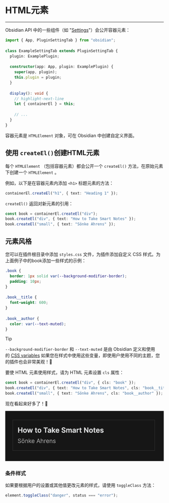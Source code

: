 # HTML元素
---
Obsidian API 中的一些组件（如 "[Settings](https://docs.obsidian.md/Plugins/User+interface/Settings)"）会公开容器元素：

```ts
import { App, PluginSettingTab } from "obsidian";

class ExampleSettingTab extends PluginSettingTab {
  plugin: ExamplePlugin;

  constructor(app: App, plugin: ExamplePlugin) {
    super(app, plugin);
    this.plugin = plugin;
  }

  display(): void {
    // highlight-next-line
    let { containerEl } = this;

    // ...
  }
}
```

容器元素是 `HTMLElement` 对象，可在 Obsidian 中创建自定义界面。

## 使用 `createEl()`创建HTML元素

每个 `HTMLElement` （包括容器元素）都会公开一个 `createEl()` 方法，在原始元素下创建一个 `HTMLElement` 。

例如，以下是在容器元素内添加 `<h1>` 标题元素的方法：

```ts
containerEl.createEl("h1", { text: "Heading 1" });
```

`createEl()` 返回对新元素的引用：

```ts
const book = containerEl.createEl("div");
book.createEl("div", { text: "How to Take Smart Notes" });
book.createEl("small", { text: "Sönke Ahrens" });
```

## 元素风格

您可以在插件根目录中添加 `styles.css` 文件，为插件添加自定义 CSS 样式。为上面例子中的book添加一些样式的示例：

```css
.book {
  border: 1px solid var(--background-modifier-border);
  padding: 10px;
}

.book__title {
  font-weight: 600;
}

.book__author {
  color: var(--text-muted);
}
```

> [!TIP] 
> 
`--background-modifier-border` 和 `--text-muted` 是由 Obsidian 定义和使用的 [CSS variables](https://developer.mozilla.org/en-US/docs/Web/CSS/Using_CSS_custom_properties) 如果您在样式中使用这些变量，即使用户使用不同的主题，您的插件也会非常美观！🌈  


要使 HTML 元素使用样式，请为 HTML 元素设置 `cls` 属性：

```ts
const book = containerEl.createEl("div", { cls: "book" });
book.createEl("div", { text: "How to Take Smart Notes", cls: "book__title" });
book.createEl("small", { text: "Sönke Ahrens", cls: "book__author" });
```

现在看起来好多了！🎉

![](../../../public/images/HTML元素.png)

### 条件样式

如果要根据用户的设置或其他值更改元素的样式，请使用 `toggleClass` 方法：

```ts
element.toggleClass("danger", status === "error");
```

